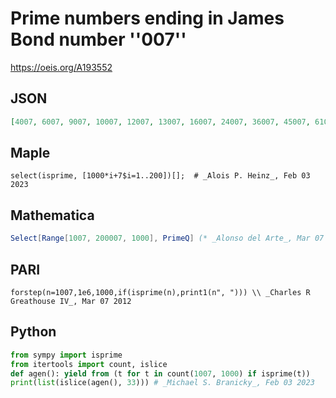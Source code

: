 # Prime numbers ending in James Bond number ''007''
https://oeis.org/A193552
## JSON
```JSON
[4007, 6007, 9007, 10007, 12007, 13007, 16007, 24007, 36007, 45007, 61007, 64007, 78007, 82007, 88007, 90007, 94007, 97007, 103007, 108007, 121007, 123007, 135007, 138007, 142007, 145007, 151007, 156007, 157007, 162007, 169007, 171007, 174007]
```
## Maple
```Maple
select(isprime, [1000*i+7$i=1..200])[];  # _Alois P. Heinz_, Feb 03 2023
```
## Mathematica
```Mathematica
Select[Range[1007, 200007, 1000], PrimeQ] (* _Alonso del Arte_, Mar 07 2012 *)
```
## PARI
```PARI
forstep(n=1007,1e6,1000,if(isprime(n),print1(n", "))) \\ _Charles R Greathouse IV_, Mar 07 2012
```
## Python
```Python
from sympy import isprime
from itertools import count, islice
def agen(): yield from (t for t in count(1007, 1000) if isprime(t))
print(list(islice(agen(), 33))) # _Michael S. Branicky_, Feb 03 2023
```
